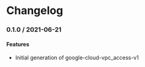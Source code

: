 # Changelog

### 0.1.0 / 2021-06-21

#### Features

* Initial generation of google-cloud-vpc_access-v1
